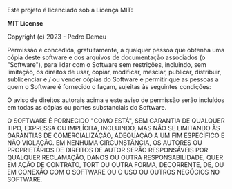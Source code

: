 Este projeto é licenciado sob a Licença MIT:

**MIT License**

Copyright (c) 2023 - Pedro Demeu

Permissão é concedida, gratuitamente, a qualquer pessoa que obtenha uma cópia deste software e dos arquivos de documentação associados (o "Software"), para lidar com o Software sem restrições, incluindo, sem limitação, os direitos de usar, copiar, modificar, mesclar, publicar, distribuir, sublicenciar e / ou vender cópias do Software e permitir que as pessoas a quem o Software é fornecido o façam, sujeitas às seguintes condições:

O aviso de direitos autorais acima e este aviso de permissão serão incluídos em todas as cópias ou partes substanciais do Software.

O SOFTWARE É FORNECIDO "COMO ESTÁ", SEM GARANTIA DE QUALQUER TIPO, EXPRESSA OU IMPLÍCITA, INCLUINDO, MAS NÃO SE LIMITANDO ÀS GARANTIAS DE COMERCIALIZAÇÃO, ADEQUAÇÃO A UM FIM ESPECÍFICO E NÃO VIOLAÇÃO. EM NENHUMA CIRCUNSTÂNCIA, OS AUTORES OU PROPRIETÁRIOS DE DIREITOS DE AUTOR SERÃO RESPONSÁVEIS POR QUALQUER RECLAMAÇÃO, DANOS OU OUTRA RESPONSABILIDADE, QUER EM AÇÃO DE CONTRATO, TORT OU OUTRA FORMA, DECORRENTE, DE, OU EM CONEXÃO COM O SOFTWARE OU O USO OU OUTROS NEGÓCIOS NO SOFTWARE.